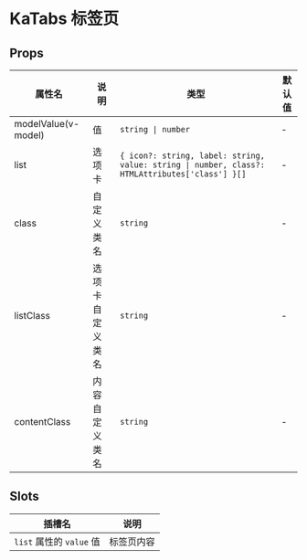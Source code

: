 # KaTabs 标签页

## Props

| 属性名                 | 说明             | 类型                                                                                           | 默认值 |
|---------------------| ---------------- | ---------------------------------------------------------------------------------------------- | ------ |
| modelValue(v-model) | 值               | `string \| number`                                                                             | -      |
| list                | 选项卡           | `{ icon?: string, label: string, value: string \| number, class?: HTMLAttributes['class'] }[]` | -      |
| class               | 自定义类名       | `string`                                                                                       | -      |
| listClass           | 选项卡自定义类名 | `string`                                                                                       | -      |
| contentClass        | 内容自定义类名   | `string`                                                                                       | -      |

## Slots

| 插槽名                   | 说明       |
| ------------------------ | ---------- |
| `list` 属性的 `value` 值 | 标签页内容 |
